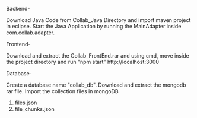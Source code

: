 Backend-

Download Java Code from Collab_Java Directory and import maven project in eclipse.
Start the Java Application by running the MainAdapter inside com.collab.adapter.


Frontend-

Download and extract the Collab_FrontEnd.rar and using cmd, move inside the project directory and run "npm start"
http://localhost:3000


Database-

Create a database name "collab_db".
Download and extract the mongodb rar file.
Import the collection files in mongoDB
1. files.json 
2. file_chunks.json
